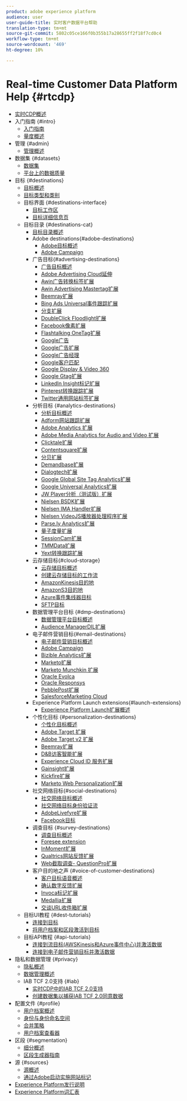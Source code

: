 ```yaml
---
product: adobe experience platform
audience: user
user-guide-title: 实时客户数据平台帮助
translation-type: tm+mt
source-git-commit: 5802c05ce166f0b355b17a28655ff2f18f7cd0c4
workflow-type: tm+mt
source-wordcount: '469'
ht-degree: 10%

---
```



# Real-time Customer Data Platform Help {#rtcdp}

* [实时CDP概述](overview.md)
* 入门指南 {#intro}
   * [入门指南](get-started.md)
   * [量度概述](home-page-dashboards.md)
* 管理 {#admin}
   * [管理概述](administration/admin-overview.md)
* 数据集 {#datasets}
   * [数据集](datasets/dataset.md)
   * [平台上的数据质量](datasets/data-quality.md)
* 目标 {#destinations}
   * [目标概述](destinations/destinations-overview.md)
   * [目标类型和类别](/help/rtcdp/destinations/destination-types.md)
   * 目标界面 {#destinations-interface}
      * [目标工作区](destinations/destinations-workspace.md)
      * [目标详细信息页](destinations/destination-details-page.md)
   * 目标目录 {#destinations-cat}
      * [目标目录概述](destinations/destinations-catalog.md)
      * Adobe destinations{#adobe-destinations}
         * [Adobe目标概述](destinations/adobe-destinations.md)
         * [Adobe Campaign](destinations/adobe-campaign-destination.md)
      * 广告目标{#advertising-destinations}
         * [广告目标概述](destinations/advertising-destinations.md)
         * [Adobe Advertising Cloud延伸](/help/rtcdp/destinations/adobe-advertising-cloud-extension.md)
         * [Awin广告转换标签扩展](/help/rtcdp/destinations/awin-conversiontag-extension.md)
         * [Awin Advertising Mastertag扩展](/help/rtcdp/destinations/awin-mastertag-extension.md)
         * [Beemray扩展](/help/rtcdp/destinations/beemray-extension.md)
         * [Bing Ads Universal事件跟踪扩展](/help/rtcdp/destinations/bing-ads-extension.md)
         * [分支扩展](/help/rtcdp/destinations/branch-extension.md)
         * [DoubleClick Floodlight扩展](/help/rtcdp/destinations/doubleclick-floodlight-extension.md)
         * [Facebook像素扩展](/help/rtcdp/destinations/facebook-pixel-extension.md)
         * [Flashtalking OneTag扩展](/help/rtcdp/destinations/flashtalking-extension.md)
         * [Google广告](/help/rtcdp/destinations/google-ads-destination.md)
         * [Google广告扩展](/help/rtcdp/destinations/google-ads-extension.md)
         * [Google广告经理](/help/rtcdp/destinations/google-ad-manager-destination.md)
         * [Google客户匹配](/help/rtcdp/destinations/google-customer-match-destination.md)
         * [Google Display &amp; Video 360](/help/rtcdp/destinations/google-dv360-destination.md)
         * [Google Gtag扩展](/help/rtcdp/destinations/gtag-advertising-extension.md)
         * [LinkedIn Insight标记扩展](/help/rtcdp/destinations/linkedin-extension.md)
         * [Pinterest转换跟踪扩展](destinations/pinterest-extension.md)
         * [Twitter通用网站标签扩展](destinations/twitter-uwt-extension.md)
      * 分析目标 {#analytics-destinations}
         * [分析目标概述](destinations/analytics-destinations.md)
         * [Adform网站跟踪扩展](/help/rtcdp/destinations/adform-extension.md)
         * [Adobe Analytics 扩展](/help/rtcdp/destinations/adobe-analytics-extension.md)
         * [Adobe Media Analytics for Audio and Video 扩展](/help/rtcdp/destinations/adobe-video-analytics-extension.md)
         * [Clicktale扩展](/help/rtcdp/destinations/clicktale-extension.md)
         * [Contentsquare扩展](/help/rtcdp/destinations/contentsquare-extension.md)
         * [分贝扩展](/help/rtcdp/destinations/decibel-extension.md)
         * [Demandbase扩展](/help/rtcdp/destinations/demandbase-extension.md)
         * [Dialogtech扩展](/help/rtcdp/destinations/dialogtech-extension.md)
         * [Google Global Site Tag Analytics扩展](/help/rtcdp/destinations/gtag-analytics-extension.md)
         * [Google Universal Analytics扩展](/help/rtcdp/destinations/google-universal-analytics-extension.md)
         * [JW Player分析（测试版）扩展](/help/rtcdp/destinations/jw-player-analytics-extension.md)
         * [Nielsen BSDK扩展](destinations/nielsen-bsdk-extension.md)
         * [Nielsen IMA Handler扩展](destinations/nielsen-ima-extension.md)
         * [Nielsen VideoJS播放器处理程序扩展](destinations/nielsen-videojs-extension.md)
         * [Parse.ly Analytics扩展](destinations/parsely-extension.md)
         * [量子度量扩展](destinations/quantum-metric-extension.md)
         * [SessionCam扩展](destinations/sessioncam-extension.md)
         * [TMMData扩展](destinations/tmmdata-extension.md)
         * [Yext转换跟踪扩展](destinations/yext-extension.md)
      * 云存储目标{#cloud-storage}
         * [云存储目标概述](destinations/cloud-storage-destinations.md)
         * [创建云存储目标的工作流](/help/rtcdp/destinations/cloud-storage-destinations-workflow.md)
         * [AmazonKinesis目的地](/help/rtcdp/destinations/amazon-kinesis-destination.md)
         * [AmazonS3目的地](destinations/amazon-s3-destination.md)
         * [Azure事件集线器目标](/help/rtcdp/destinations/azure-event-hubs-destination.md)
         * [SFTP目标](destinations/sftp-destination.md)
      * 数据管理平台目标 {#dmp-destinations}
         * [数据管理平台目标概述](destinations/dmp-destinations.md)
         * [Audience ManagerDIL扩展](/help/rtcdp/destinations/aam-dil-extension.md)
      * 电子邮件营销目标{#email-destinations}
         * [电子邮件营销目标概述](destinations/email-marketing-destinations.md)
         * [Adobe Campaign](destinations/adobe-campaign-destination.md)
         * [Bizible Analytics扩展](/help/rtcdp/destinations/bizible-extension.md)
         * [Marketo扩展](destinations/marketo-extension.md)
         * [Marketo Munchkin 扩展](destinations/marketo-munchkin-extension.md)
         * [Oracle Evolca](destinations/oracle-eloqua-destination.md)
         * [Oracle Responsys](destinations/oracle-responsys-destination.md)
         * [PebblePost扩展](destinations/pebblepost-extension.md)
         * [SalesforceMarketing Cloud](destinations/salesforce-marketing-cloud-destination.md)
      * Experience Platform Launch extensions{#launch-extensions}
         * [Experience Platform Launch扩展概述](/help/rtcdp/destinations/experience-platform-launch-extensions.md)
      * 个性化目标 {#personalization-destinations}
         * [个性化目标概述](/help/rtcdp/destinations/personalization-destinations.md)
         * [Adobe Target 扩展](/help/rtcdp/destinations/adobe-target-extension.md)
         * [Adobe Target v2 扩展](/help/rtcdp/destinations/adobe-target-v2-extension.md)
         * [Beemray扩展](/help/rtcdp/destinations/beemray-extension.md)
         * [D&amp;B访客智能扩展](/help/rtcdp/destinations/dnb-extension.md)
         * [Experience Cloud ID 服务扩展](/help/rtcdp/destinations/adobe-ecid-extension.md)
         * [Gainsight扩展](/help/rtcdp/destinations/gainsight-extension.md)
         * [Kickfire扩展](/help/rtcdp/destinations/kickfire-extension.md)
         * [Marketo Web Personalization扩展](destinations/marketo-web-personalization-extension.md)
      * 社交网络目标{#social-destinations}
         * [社交网络目标概述](/help/rtcdp/destinations/social-network-destinations.md)
         * [社交网络目标身份验证流](/help/rtcdp/destinations/social-network-destinations-workflow.md)
         * [AdobeLivefyre扩展](/help/rtcdp/destinations/adobe-livefyre-extension.md)
         * [Facebook目标](/help/rtcdp/destinations/facebook-destination.md)
      * 调查目标 {#survey-destinations}
         * [调查目标概述](/help/rtcdp/destinations/survey-destinations.md)
         * [Foresee extension](/help/rtcdp/destinations/foresee-extension.md)
         * [InMoment扩展](/help/rtcdp/destinations/inmoment-extension.md)
         * [Qualtrics网站反馈扩展](destinations/qualtrics-extension.md)
         * [Web截取调查- QuestionPro扩展](/help/rtcdp/destinations/web-intercept-surveys-extension.md)
      * 客户目的地之声 {#voice-of-customer-destinations}
         * [客户目标语音概述](/help/rtcdp/destinations/voice-of-customer-destinations.md)
         * [确认数字反馈扩展](/help/rtcdp/destinations/confirmit-digital-feedback-extension.md)
         * [Invoca标记扩展](/help/rtcdp/destinations/invoca-extension.md)
         * [Medallia扩展](destinations/medallia-extension.md)
         * [交谈URL收件箱扩展](destinations/talkurl-extension.md)
   * 目标UI教程 {#dest-tutorials}
      * [连接到目标](/help/rtcdp/destinations/connect-destination.md)
      * [将用户档案和区段激活到目标](destinations/activate-destinations.md)
   * 目标API教程 {#api-tutorials}
      * [连接到流目标(AWSKinesis和Azure事件中心)并激活数据](/help/rtcdp/destinations/streaming-destinations-api-tutorial.md)
      * [连接到电子邮件营销目标并激活数据](https://docs.adobe.com/content/help/en/experience-platform/tutorials/destinations/email-marketing-api.html)
* 隐私和数据管理 {#privacy}
   * [隐私概述](privacy/privacy-overview.md)
   * [数据管理概述](privacy/data-governance-overview.md)
   * IAB TCF 2.0支持 {#iab}
      * [实时CDP中的IAB TCF 2.0支持](privacy/iab/overview.md)
      * [创建数据集以捕获IAB TCF 2.0同意数据](privacy/iab/dataset-preparation.md)
* 配置文件 {#profile}
   * [用户档案概述](profile/profile-overview.md)
   * [身份与身份命名空间](profile/identities-overview.md)
   * [合并策略](profile/merge-policies.md)
   * [用户档案查看器](profile/profile-viewer.md)
* 区段 {#segmentation}
   * [细分概述](segmentation/segmentation-overview.md)
   * [区段生成器指南](segmentation/segment-builder-guide.md)
* 源 {#sources}
   * [源概述](sources/sources-overview.md)
   * [通过Adobe启动实施网站标记](sources/launch.md)
* [Experience Platform发行说明](https://www.adobe.com/go/platform-release-notes-en)
* [Experience Platform词汇表](https://www.adobe.com/go/platform-glossary-en)
